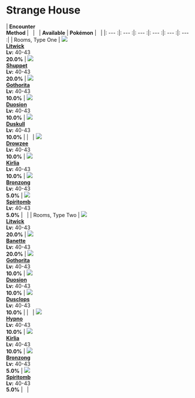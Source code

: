# Strange House

| __Encounter<br>Method__ | &nbsp; | &nbsp; | __Available__ | __Pokémon__ | &nbsp; |
|: --- :|: --- :|: --- :|: --- :|: --- :|: --- :|
| Rooms, Type One | ![][607] <br> __[Litwick]__ <br> __Lv:__ 40-43 <br> __20.0%__ | ![][353] <br> __[Shuppet]__ <br> __Lv:__ 40-43 <br> __20.0%__ | ![][575] <br> __[Gothorita]__ <br> __Lv:__ 40-43 <br> __10.0%__ | ![][578] <br> __[Duosion]__ <br> __Lv:__ 40-43 <br> __10.0%__ | ![][355] <br> __[Duskull]__ <br> __Lv:__ 40-43 <br> __10.0%__ |
| &nbsp; | ![][96] <br> __[Drowzee]__ <br> __Lv:__ 40-43 <br> __10.0%__ | ![][281] <br> __[Kirlia]__ <br> __Lv:__ 40-43 <br> __10.0%__ | ![][437] <br> __[Bronzong]__ <br> __Lv:__ 40-43 <br> __5.0%__ | ![][442] <br> __[Spiritomb]__ <br> __Lv:__ 40-43 <br> __5.0%__ | &nbsp; |
| Rooms, Type Two | ![][607] <br> __[Litwick]__ <br> __Lv:__ 40-43 <br> __20.0%__ | ![][354] <br> __[Banette]__ <br> __Lv:__ 40-43 <br> __20.0%__ | ![][575] <br> __[Gothorita]__ <br> __Lv:__ 40-43 <br> __10.0%__ | ![][578] <br> __[Duosion]__ <br> __Lv:__ 40-43 <br> __10.0%__ | ![][356] <br> __[Dusclops]__ <br> __Lv:__ 40-43 <br> __10.0%__ |
| &nbsp; | ![][97] <br> __[Hypno]__ <br> __Lv:__ 40-43 <br> __10.0%__ | ![][281] <br> __[Kirlia]__ <br> __Lv:__ 40-43 <br> __10.0%__ | ![][437] <br> __[Bronzong]__ <br> __Lv:__ 40-43 <br> __5.0%__ | ![][442] <br> __[Spiritomb]__ <br> __Lv:__ 40-43 <br> __5.0%__ | &nbsp; |


[607]: ../img/animated/607.gif
[Litwick]: ../pokemons/607/
[353]: ../img/animated/353.gif
[Shuppet]: ../pokemons/353/
[575]: ../img/animated/575.gif
[Gothorita]: ../pokemons/575/
[578]: ../img/animated/578.gif
[Duosion]: ../pokemons/578/
[355]: ../img/animated/355.gif
[Duskull]: ../pokemons/355/
[96]: ../img/animated/96.gif
[Drowzee]: ../pokemons/096/
[281]: ../img/animated/281.gif
[Kirlia]: ../pokemons/281/
[437]: ../img/animated/437.gif
[Bronzong]: ../pokemons/437/
[442]: ../img/animated/442.gif
[Spiritomb]: ../pokemons/442/
[354]: ../img/animated/354.gif
[Banette]: ../pokemons/354/
[356]: ../img/animated/356.gif
[Dusclops]: ../pokemons/356/
[97]: ../img/animated/97.gif
[Hypno]: ../pokemons/097/